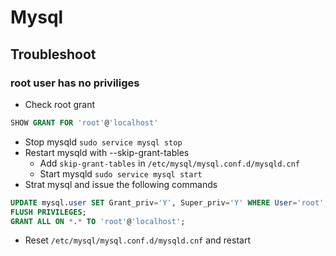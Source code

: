 # Mysql

## Troubleshoot
### root user has no  priviliges
- Check root grant
```sql
SHOW GRANT FOR 'root'@'localhost'
```
- Stop mysqld `sudo service mysql stop`
- Restart mysqld with --skip-grant-tables
    - Add `skip-grant-tables` in `/etc/mysql/mysql.conf.d/mysqld.cnf`
    - Start mysqld `sudo service mysql start`
- Strat mysql and issue the following commands
```sql
UPDATE mysql.user SET Grant_priv='Y', Super_priv='Y' WHERE User='root';
FLUSH PRIVILEGES;
GRANT ALL ON *.* TO 'root'@'localhost';
```
- Reset `/etc/mysql/mysql.conf.d/mysqld.cnf` and restart
